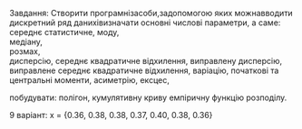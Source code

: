 Завдання:  Створити  програмнізасоби,задопомогою  яких  можнавводити дискретний  ряд  данихівизначати  основні  числові  параметри,  а  саме:  
    середнє статистичне, 
    моду,  
    медіану,  
    розмах,  
    дисперсію, 
    середнє  квадратичне  відхилення, 
    виправлену дисперсію, 
    виправлене середнє квадратичне відхилення, 
    варіацію, 
    початкові та центральні моменти, 
    асиметрію, 
    ексцес, 
    
побудувати:
    полігон, 
    кумулятивну криву 
    емпіричну функцію розподілу.

9 варіант:
x = {0.36, 0.38, 0.38, 0.37, 0.40, 0.38, 0.36}
